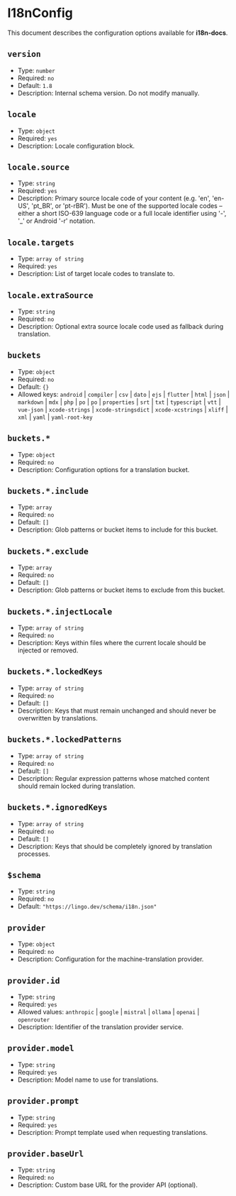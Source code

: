 # I18nConfig

This document describes the configuration options available for **i18n-docs**.

## `version`

* Type: `number`
* Required: `no`
* Default: `1.8`
* Description: Internal schema version. Do not modify manually.

## `locale`

* Type: `object`
* Required: `yes`
* Description: Locale configuration block.

## `locale.source`

* Type: `string`
* Required: `yes`
* Description: Primary source locale code of your content (e.g. 'en', 'en-US', 'pt\_BR', or 'pt-rBR'). Must be one of the supported locale codes – either a short ISO-639 language code or a full locale identifier using '-', '\_' or Android '-r' notation.

## `locale.targets`

* Type: `array of string`
* Required: `yes`
* Description: List of target locale codes to translate to.

## `locale.extraSource`

* Type: `string`
* Required: `no`
* Description: Optional extra source locale code used as fallback during translation.

## `buckets`

* Type: `object`
* Required: `no`
* Default: `{}`
* Allowed keys: `android` | `compiler` | `csv` | `dato` | `ejs` | `flutter` | `html` | `json` | `markdown` | `mdx` | `php` | `po` | `po` | `properties` | `srt` | `txt` | `typescript` | `vtt` | `vue-json` | `xcode-strings` | `xcode-stringsdict` | `xcode-xcstrings` | `xliff` | `xml` | `yaml` | `yaml-root-key`

## `buckets.*`

* Type: `object`
* Required: `no`
* Description: Configuration options for a translation bucket.

## `buckets.*.include`

* Type: `array`
* Required: `no`
* Default: `[]`
* Description: Glob patterns or bucket items to include for this bucket.

## `buckets.*.exclude`

* Type: `array`
* Required: `no`
* Default: `[]`
* Description: Glob patterns or bucket items to exclude from this bucket.

## `buckets.*.injectLocale`

* Type: `array of string`
* Required: `no`
* Description: Keys within files where the current locale should be injected or removed.

## `buckets.*.lockedKeys`

* Type: `array of string`
* Required: `no`
* Default: `[]`
* Description: Keys that must remain unchanged and should never be overwritten by translations.

## `buckets.*.lockedPatterns`

* Type: `array of string`
* Required: `no`
* Default: `[]`
* Description: Regular expression patterns whose matched content should remain locked during translation.

## `buckets.*.ignoredKeys`

* Type: `array of string`
* Required: `no`
* Default: `[]`
* Description: Keys that should be completely ignored by translation processes.

## `$schema`

* Type: `string`
* Required: `no`
* Default: `"https://lingo.dev/schema/i18n.json"`

## `provider`

* Type: `object`
* Required: `no`
* Description: Configuration for the machine-translation provider.

## `provider.id`

* Type: `string`
* Required: `yes`
* Allowed values: `anthropic` | `google` | `mistral` | `ollama` | `openai` | `openrouter`
* Description: Identifier of the translation provider service.

## `provider.model`

* Type: `string`
* Required: `yes`
* Description: Model name to use for translations.

## `provider.prompt`

* Type: `string`
* Required: `yes`
* Description: Prompt template used when requesting translations.

## `provider.baseUrl`

* Type: `string`
* Required: `no`
* Description: Custom base URL for the provider API (optional).
